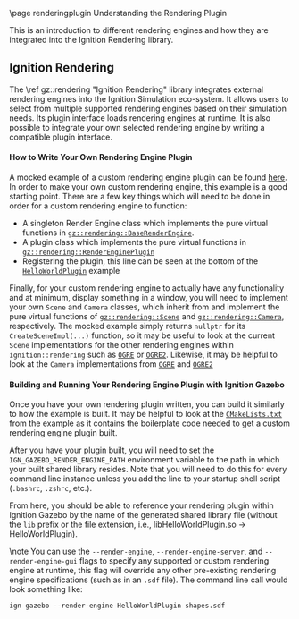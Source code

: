 \page renderingplugin Understanding the Rendering Plugin

This is an introduction to different rendering engines and how they are integrated into the Ignition Rendering library.

## Ignition Rendering

The \ref gz::rendering "Ignition Rendering" library integrates external rendering engines into the Ignition Simulation eco-system.
It allows users to select from multiple supported rendering engines based on their simulation needs.
Its plugin interface loads rendering engines at runtime.
It is also possible to integrate your own selected rendering engine by writing a compatible plugin interface.

#### How to Write Your Own Rendering Engine Plugin

A mocked example of a custom rendering engine plugin can be found [here](https://github.com/ignitionrobotics/ign-rendering/tree/ign-rendering3/examples/hello_world_plugin).  In order
to make your own custom rendering engine, this example is a good starting point.  There are a few key things which will need to be done in order for a custom rendering engine to function:

 * A singleton Render Engine class which implements the pure virtual functions in [`gz::rendering::BaseRenderEngine`](https://github.com/ignitionrobotics/ign-rendering/blob/main/include/ignition/rendering/base/BaseRenderEngine.hh).
 * A plugin class which implements the pure virtual functions in [`gz::rendering::RenderEnginePlugin`](https://github.com/ignitionrobotics/ign-rendering/blob/main/include/ignition/rendering/RenderEnginePlugin.hh)
 * Registering the plugin, this line can be seen at the bottom of the [`HelloWorldPlugin`](https://github.com/ignitionrobotics/ign-rendering/tree/ign-rendering3/examples/hello_world_plugin/HelloWorldPlugin.cc) example

Finally, for your custom rendering engine to actually have any functionality and at minimum, display something in a window, you will need to implement your own `Scene` and `Camera` classes, which inherit from and implement the pure virtual functions of [`gz::rendering::Scene`](https://github.com/ignitionrobotics/ign-rendering/blob/ign-rendering3/include/ignition/rendering/Scene.hh) and  [`gz::rendering::Camera`](https://github.com/ignitionrobotics/ign-rendering/blob/ign-rendering3/include/ignition/rendering/Camera.hh), respectively.  The mocked example simply returns `nullptr` for its `CreateSceneImpl(...)` function, so it may be useful to look at the current `Scene` implementations for the other rendering engines within `ignition::rendering` such as [`OGRE`](https://github.com/ignitionrobotics/ign-rendering/blob/ign-rendering3/ogre/src/OgreScene.cc) or [`OGRE2`](https://github.com/ignitionrobotics/ign-rendering/blob/ign-rendering3/ogre2/src/Ogre2Scene.cc).  Likewise, it may be helpful to look at the `Camera` implementations from [`OGRE`](https://github.com/ignitionrobotics/ign-rendering/blob/ign-rendering3/ogre/src/OgreCamera.cc) and [`OGRE2`](https://github.com/ignitionrobotics/ign-rendering/blob/ign-rendering3/ogre2/src/Ogre2Camera.cc)

#### Building and Running Your Rendering Engine Plugin with Ignition Gazebo

Once you have your own rendering plugin written, you can build it similarly to how the example is built.  It may be helpful to look at the [`CMakeLists.txt`](https://github.com/ignitionrobotics/ign-rendering/tree/ign-rendering3/examples/hello_world_plugin) from the example as it contains the boilerplate code needed to get a custom rendering engine plugin built.

After you have your plugin built, you will need to set the `IGN_GAZEBO_RENDER_ENGINE_PATH` environment variable to the path in which your built shared library resides.  Note that you will need to do this for every command line instance unless you add the line to your startup shell script (`.bashrc`, `.zshrc`, etc.).

From here, you should be able to reference your rendering plugin within Ignition Gazebo by the name of the generated shared library file (without the `lib` prefix or the file extension, i.e., libHelloWorldPlugin.so -> HelloWorldPlugin).

\note You can use the `--render-engine`, `--render-engine-server`, and `--render-engine-gui` flags to specify any supported or custom rendering engine at runtime, this flag will override any other pre-existing rendering engine specifications (such as in an `.sdf` file).  The command line call would look something like:

~~~
ign gazebo --render-engine HelloWorldPlugin shapes.sdf
~~~